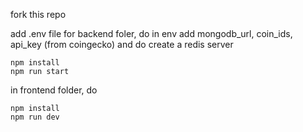 fork this repo 

add .env file for backend foler, do 
in env add mongodb_url, coin_ids, api_key (from coingecko) and do create a redis server
```
npm install 
npm run start
```

in frontend folder, do 
```
npm install
npm run dev
```
